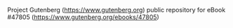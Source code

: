 Project Gutenberg (https://www.gutenberg.org) public repository for eBook #47805 (https://www.gutenberg.org/ebooks/47805)
